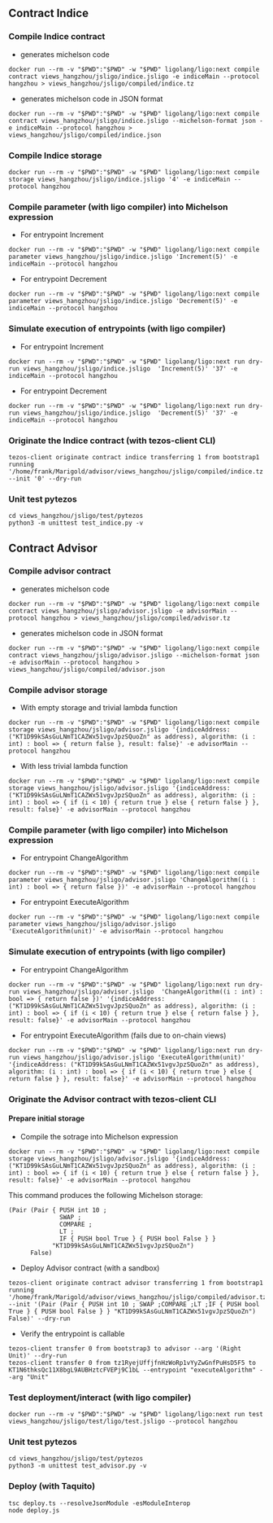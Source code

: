 ## Contract Indice

### Compile Indice contract 
- generates michelson code 
```
docker run --rm -v "$PWD":"$PWD" -w "$PWD" ligolang/ligo:next compile contract views_hangzhou/jsligo/indice.jsligo -e indiceMain --protocol hangzhou > views_hangzhou/jsligo/compiled/indice.tz
```
- generates michelson code in JSON format
```
docker run --rm -v "$PWD":"$PWD" -w "$PWD" ligolang/ligo:next compile contract views_hangzhou/jsligo/indice.jsligo --michelson-format json -e indiceMain --protocol hangzhou > views_hangzhou/jsligo/compiled/indice.json
```

### Compile Indice storage
```
docker run --rm -v "$PWD":"$PWD" -w "$PWD" ligolang/ligo:next compile storage views_hangzhou/jsligo/indice.jsligo '4' -e indiceMain --protocol hangzhou
```

### Compile parameter (with ligo compiler) into Michelson expression

- For entrypoint Increment
```
docker run --rm -v "$PWD":"$PWD" -w "$PWD" ligolang/ligo:next compile parameter views_hangzhou/jsligo/indice.jsligo 'Increment(5)' -e indiceMain --protocol hangzhou
```
- For entrypoint Decrement
```
docker run --rm -v "$PWD":"$PWD" -w "$PWD" ligolang/ligo:next compile parameter views_hangzhou/jsligo/indice.jsligo 'Decrement(5)' -e indiceMain --protocol hangzhou
```


### Simulate execution of entrypoints (with ligo compiler)

- For entrypoint Increment
```
docker run --rm -v "$PWD":"$PWD" -w "$PWD" ligolang/ligo:next run dry-run views_hangzhou/jsligo/indice.jsligo  'Increment(5)' '37' -e indiceMain --protocol hangzhou
```

- For entrypoint Decrement
```
docker run --rm -v "$PWD":"$PWD" -w "$PWD" ligolang/ligo:next run dry-run views_hangzhou/jsligo/indice.jsligo  'Decrement(5)' '37' -e indiceMain --protocol hangzhou
```

### Originate the Indice contract (with tezos-client CLI)
```
tezos-client originate contract indice transferring 1 from bootstrap1 running '/home/frank/Marigold/advisor/views_hangzhou/jsligo/compiled/indice.tz' --init '0' --dry-run
```


### Unit test pytezos
```
cd views_hangzhou/jsligo/test/pytezos
python3 -m unittest test_indice.py -v
```


## Contract Advisor

### Compile advisor contract 
- generates michelson code
```
docker run --rm -v "$PWD":"$PWD" -w "$PWD" ligolang/ligo:next compile contract views_hangzhou/jsligo/advisor.jsligo -e advisorMain --protocol hangzhou > views_hangzhou/jsligo/compiled/advisor.tz
```
- generates michelson code in JSON format
```
docker run --rm -v "$PWD":"$PWD" -w "$PWD" ligolang/ligo:next compile contract views_hangzhou/jsligo/advisor.jsligo --michelson-format json -e advisorMain --protocol hangzhou > views_hangzhou/jsligo/compiled/advisor.json
```

### Compile advisor storage

- With empty storage and trivial lambda function
```
docker run --rm -v "$PWD":"$PWD" -w "$PWD" ligolang/ligo:next compile storage views_hangzhou/jsligo/advisor.jsligo '{indiceAddress: ("KT1D99kSAsGuLNmT1CAZWx51vgvJpzSQuoZn" as address), algorithm: (i : int) : bool => { return false }, result: false}' -e advisorMain --protocol hangzhou
```

- With less trivial lambda function
```
docker run --rm -v "$PWD":"$PWD" -w "$PWD" ligolang/ligo:next compile storage views_hangzhou/jsligo/advisor.jsligo '{indiceAddress: ("KT1D99kSAsGuLNmT1CAZWx51vgvJpzSQuoZn" as address), algorithm: (i : int) : bool => { if (i < 10) { return true } else { return false } }, result: false}' -e advisorMain --protocol hangzhou
```

### Compile parameter (with ligo compiler) into Michelson expression

- For entrypoint ChangeAlgorithm
```
docker run --rm -v "$PWD":"$PWD" -w "$PWD" ligolang/ligo:next compile parameter views_hangzhou/jsligo/advisor.jsligo 'ChangeAlgorithm((i : int) : bool => { return false })' -e advisorMain --protocol hangzhou
```

- For entrypoint ExecuteAlgorithm
```
docker run --rm -v "$PWD":"$PWD" -w "$PWD" ligolang/ligo:next compile parameter views_hangzhou/jsligo/advisor.jsligo 'ExecuteAlgorithm(unit)' -e advisorMain --protocol hangzhou
```

### Simulate execution of entrypoints (with ligo compiler)

- For entrypoint ChangeAlgorithm
```
docker run --rm -v "$PWD":"$PWD" -w "$PWD" ligolang/ligo:next run dry-run views_hangzhou/jsligo/advisor.jsligo  'ChangeAlgorithm((i : int) : bool => { return false })' '{indiceAddress: ("KT1D99kSAsGuLNmT1CAZWx51vgvJpzSQuoZn" as address), algorithm: (i : int) : bool => { if (i < 10) { return true } else { return false } }, result: false}' -e advisorMain --protocol hangzhou
```

- For entrypoint ExecuteAlgorithm (fails due to on-chain views)
```
docker run --rm -v "$PWD":"$PWD" -w "$PWD" ligolang/ligo:next run dry-run views_hangzhou/jsligo/advisor.jsligo 'ExecuteAlgorithm(unit)' '{indiceAddress: ("KT1D99kSAsGuLNmT1CAZWx51vgvJpzSQuoZn" as address), algorithm: (i : int) : bool => { if (i < 10) { return true } else { return false } }, result: false}' -e advisorMain --protocol hangzhou
```

### Originate the Advisor contract with tezos-client CLI

#### Prepare initial storage 

- Compile the sotrage into Michelson expression
```
docker run --rm -v "$PWD":"$PWD" -w "$PWD" ligolang/ligo:next compile storage views_hangzhou/jsligo/advisor.jsligo '{indiceAddress: ("KT1D99kSAsGuLNmT1CAZWx51vgvJpzSQuoZn" as address), algorithm: (i : int) : bool => { if (i < 10) { return true } else { return false } }, result: false}' -e advisorMain --protocol hangzhou
```

This command produces the following Michelson storage:
```
(Pair (Pair { PUSH int 10 ;
              SWAP ;
              COMPARE ;
              LT ;
              IF { PUSH bool True } { PUSH bool False } }
            "KT1D99kSAsGuLNmT1CAZWx51vgvJpzSQuoZn")
      False)
```

- Deploy Advisor contract (with a sandbox)

```
tezos-client originate contract advisor transferring 1 from bootstrap1  running '/home/frank/Marigold/advisor/views_hangzhou/jsligo/compiled/advisor.tz' --init '(Pair (Pair { PUSH int 10 ; SWAP ;COMPARE ;LT ;IF { PUSH bool True } { PUSH bool False } } "KT1D99kSAsGuLNmT1CAZWx51vgvJpzSQuoZn") False)' --dry-run
```

- Verify the entrypoint is callable
```
tezos-client transfer 0 from bootstrap3 to advisor --arg '(Right Unit)' --dry-run
tezos-client transfer 0 from tz1RyejUffjfnHzWoRp1vYyZwGnfPuHsD5F5 to KT1N6thksQc11X8bgL9AUBHztcFVEPj9C1bL --entrypoint "executeAlgorithm" --arg "Unit"
```

### Test deployment/interact (with ligo compiler)
```
docker run --rm -v "$PWD":"$PWD" -w "$PWD" ligolang/ligo:next run test views_hangzhou/jsligo/test/ligo/test.jsligo --protocol hangzhou
```


### Unit test pytezos
```
cd views_hangzhou/jsligo/test/pytezos
python3 -m unittest test_advisor.py -v
```

### Deploy (with Taquito)
```
tsc deploy.ts --resolveJsonModule -esModuleInterop
node deploy.js
```